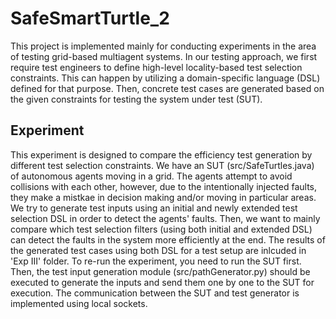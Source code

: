 
# **SafeSmartTurtle_2**
This project is implemented mainly for conducting experiments in the area of testing grid-based multiagent systems. In our testing approach, we first require test engineers to define high-level locality-based test selection constraints. This can happen by utilizing a domain-specific language (DSL) defined for that purpose. Then, concrete test cases are generated based on the given constraints for testing the system under test (SUT).

## Experiment
This experiment is designed to compare the efficiency test generation by different test selection constraints. We have an SUT (src/SafeTurtles.java) of autonomous agents moving in a grid. The agents attempt to avoid collisions with each other, however, due to the intentionally injected faults, they make a mistkae in decision making and/or moving in particular areas. We try to generate test inputs using an initial and newly extended test selection DSL in order to detect the agents' faults. Then, we want to mainly compare which test selection filters (using both initial and extended DSL) can detect the faults in the system more efficiently at the end. The results of the generated test cases using both DSL for a test setup are inlcuded in 'Exp III' folder. To re-run the experiment, you need to run the SUT first. Then, the test input generation module (src/pathGenerator.py) should be executed to generate the inputs and send them one by one to the SUT for execution. The communication between the SUT and test generator is implemented using local sockets.
